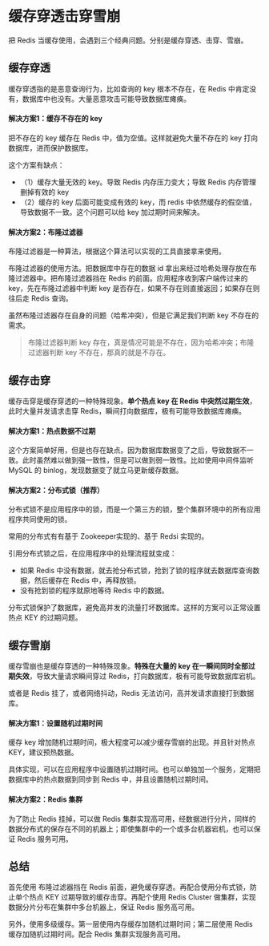 # 缓存穿透击穿雪崩

把 Redis 当缓存使用，会遇到三个经典问题。分别是缓存穿透、击穿、雪崩。



## 缓存穿透

缓存穿透指的是恶意查询行为，比如查询的 key 根本不存在，在 Redis 中肯定没有，数据库中也没有。大量恶意攻击可能导致数据库瘫痪。

#### 解决方案1：缓存不存在的 key

把不存在的 key 缓存在 Redis 中，值为空值。这样就避免大量不存在的 key 打向数据库，进而保护数据库。

这个方案有缺点：
- （1）缓存大量无效的 key。导致 Redis 内存压力变大；导致 Redis 内存管理删掉有效的 key
- （2）缓存的 key 后面可能变成有效的 key，而 redis 中依然缓存的假空值，导致数据不一致。这个问题可以给 key 加过期时间来解决。



#### 解决方案2：布隆过滤器

布隆过滤器是一种算法，根据这个算法可以实现的工具直接拿来使用。

布隆过滤器的使用方法。把数据库中存在的数据 id 拿出来经过哈希处理存放在布隆过滤器中。把布隆过滤器挡在 Redis 的前面。应用程序收到客户端传过来的 key，先在布隆过滤器中判断 key 是否存在，如果不存在则直接返回；如果存在则往后走 Redis 查询。

虽然布隆过滤器存在自身的问题（哈希冲突），但是它满足我们判断 key 不存在的需求。

>布隆过滤器判断 key 存在，真是情况可能是不存在，因为哈希冲突；布隆过滤器判断 key 不存在，那真的就是不存在。



## 缓存击穿

缓存击穿是缓存穿透的一种特殊现象。**单个热点 key 在 Redis 中突然过期生效**，此时大量并发请求击穿 Redis，瞬间打向数据库，极有可能导致数据库瘫痪。

#### 解决方案1：热点数据不过期

这个方案简单好用，但是也存在缺点。因为数据库数据变了之后，导致数据不一致。此时虽然难以做到强一致性，但是可以做到弱一致性。比如使用中间件监听 MySQL 的 binlog，发现数据变了就立马更新缓存数据。



#### 解决方案2：分布式锁（推荐）

分布式锁不是应用程序中的锁，而是一个第三方的锁，整个集群环境中的所有应用程序共同使用的锁。

常用的分布式有有基于 Zookeeper实现的、基于 Redsi 实现的。

引用分布式锁之后，在应用程序中的处理流程就变成：

- 如果 Redis 中没有数据，就去抢分布式锁，抢到了锁的程序就去数据库查询数据，然后缓存在 Redis 中，再释放锁。
- 没有抢到锁的程序就原地等待 Redis 中的数据。

分布式锁保护了数据库，避免高并发的流量打坏数据库。这样的方案可以正常设置热点 KEY 的过期问题。





## 缓存雪崩

缓存雪崩也是缓存穿透的一种特殊现象。**特殊在大量的 key 在一瞬间同时全部过期失效**，导致大量请求瞬间穿过 Redis，打向数据库，极有可能导致数据库宕机。

或者是 Redis 挂了，或者网络抖动，Redis 无法访问，高并发请求直接打到数据库。



#### 解决方案1：设置随机过期时间

缓存 key 增加随机过期时间，极大程度可以减少缓存雪崩的出现。并且针对热点 KEY，建议预热数据。

具体实现，可以在应用程序中设置随机过期时间。也可以单独加一个服务，定期把数据库中的热点数据到同步到 Redis 中，并且设置随机过期时间。



#### 解决方案2：Redis 集群

为了防止 Redis 挂掉，可以做 Redis 集群实现高可用，经数据进行分片，同样的数据分布式的保存在不同的机器上；即使集群中的一个或多台机器宕机，也可以保证 Redis 服务可用。





## 总结

首先使用 布隆过滤器挡在 Redis 前面，避免缓存穿透。再配合使用分布式锁，防止单个热点 KEY 过期导致的缓存击穿。再配个使用 Redis Cluster 做集群，实现数据分片分布在集群中多台机器上，保证 Redis 服务高可用。

另外，使用多级缓存。第一层使用内存缓存加随机过期时间；第二层使用 Redis 缓存加随机过期时间。配合 Redis 集群实现服务高可用。